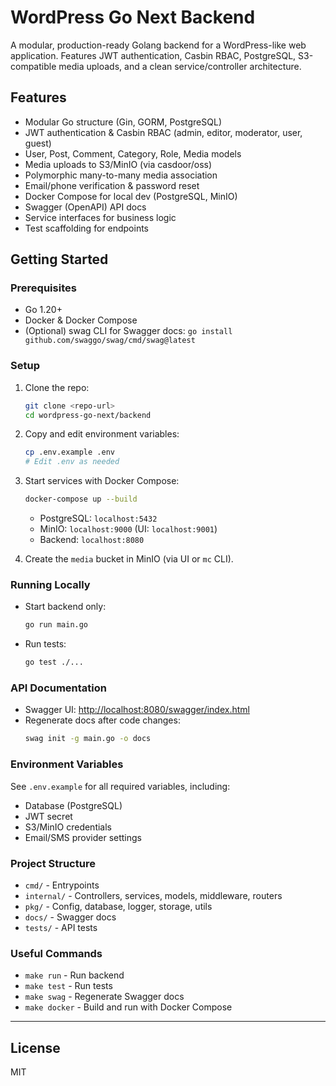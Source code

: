 # WordPress Go Next Backend

A modular, production-ready Golang backend for a WordPress-like web application. Features JWT authentication, Casbin RBAC, PostgreSQL, S3-compatible media uploads, and a clean service/controller architecture.

## Features
- Modular Go structure (Gin, GORM, PostgreSQL)
- JWT authentication & Casbin RBAC (admin, editor, moderator, user, guest)
- User, Post, Comment, Category, Role, Media models
- Media uploads to S3/MinIO (via casdoor/oss)
- Polymorphic many-to-many media association
- Email/phone verification & password reset
- Docker Compose for local dev (PostgreSQL, MinIO)
- Swagger (OpenAPI) API docs
- Service interfaces for business logic
- Test scaffolding for endpoints

## Getting Started

### Prerequisites
- Go 1.20+
- Docker & Docker Compose
- (Optional) swag CLI for Swagger docs: `go install github.com/swaggo/swag/cmd/swag@latest`

### Setup
1. Clone the repo:
   ```sh
   git clone <repo-url>
   cd wordpress-go-next/backend
   ```
2. Copy and edit environment variables:
   ```sh
   cp .env.example .env
   # Edit .env as needed
   ```
3. Start services with Docker Compose:
   ```sh
   docker-compose up --build
   ```
   - PostgreSQL: `localhost:5432`
   - MinIO: `localhost:9000` (UI: `localhost:9001`)
   - Backend: `localhost:8080`

4. Create the `media` bucket in MinIO (via UI or `mc` CLI).

### Running Locally
- Start backend only:
  ```sh
  go run main.go
  ```
- Run tests:
  ```sh
  go test ./...
  ```

### API Documentation
- Swagger UI: [http://localhost:8080/swagger/index.html](http://localhost:8080/swagger/index.html)
- Regenerate docs after code changes:
  ```sh
  swag init -g main.go -o docs
  ```

### Environment Variables
See `.env.example` for all required variables, including:
- Database (PostgreSQL)
- JWT secret
- S3/MinIO credentials
- Email/SMS provider settings

### Project Structure
- `cmd/` - Entrypoints
- `internal/` - Controllers, services, models, middleware, routers
- `pkg/` - Config, database, logger, storage, utils
- `docs/` - Swagger docs
- `tests/` - API tests

### Useful Commands
- `make run` - Run backend
- `make test` - Run tests
- `make swag` - Regenerate Swagger docs
- `make docker` - Build and run with Docker Compose

---

## License
MIT 